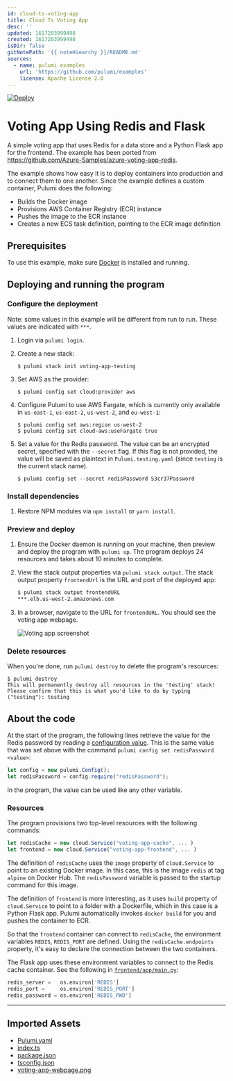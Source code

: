 ```yaml
---
id: cloud-ts-voting-app
title: Cloud Ts Voting App
desc: ''
updated: 1617203999498
created: 1617203999498
isDir: false
gitNotePath: '{{ noteHiearchy }}/README.md'
sources:
  - name: pulumi examples
    url: 'https://github.com/pulumi/examples'
    license: Apache License 2.0
---
```

[![Deploy](https://get.pulumi.com/new/button.svg)](https://app.pulumi.com/new)

# Voting App Using Redis and Flask

A simple voting app that uses Redis for a data store and a Python Flask app for the frontend. The example has been ported from <https://github.com/Azure-Samples/azure-voting-app-redis>.

The example shows how easy it is to deploy containers into production and to connect them to one another. Since the example defines a custom container, Pulumi does the following:

- Builds the Docker image
- Provisions AWS Container Registry (ECR) instance
- Pushes the image to the ECR instance
- Creates a new ECS task definition, pointing to the ECR image definition

## Prerequisites

To use this example, make sure [Docker](https://docs.docker.com/engine/installation/) is installed and running.

## Deploying and running the program

### Configure the deployment

Note: some values in this example will be different from run to run.  These values are indicated
with `***`.

1. Login via `pulumi login`.

2. Create a new stack:

   ```
   $ pulumi stack init voting-app-testing
   ```

3. Set AWS as the provider:

   ```
   $ pulumi config set cloud:provider aws
   ```

4. Configure Pulumi to use AWS Fargate, which is currently only available in `us-east-1`, `us-east-2`, `us-west-2`, and `eu-west-1`:

   ```
   $ pulumi config set aws:region us-west-2
   $ pulumi config set cloud-aws:useFargate true
   ```

5. Set a value for the Redis password. The value can be an encrypted secret, specified with the `--secret` flag. If this flag is not provided, the value will be saved as plaintext in `Pulumi.testing.yaml` (since `testing` is the current stack name).

   ```
   $ pulumi config set --secret redisPassword S3cr37Password
   ```

### Install dependencies

1. Restore NPM modules via `npm install` or `yarn install`.

### Preview and deploy

1. Ensure the Docker daemon is running on your machine, then preview and deploy the program with `pulumi up`. The program deploys 24 resources and takes about 10 minutes to complete.

2. View the stack output properties via `pulumi stack output`. The stack output property `frontendUrl` is the URL and port of the deployed app:

   ```bash
   $ pulumi stack output frontendURL
   ***.elb.us-west-2.amazonaws.com
   ```

3. In a browser, navigate to the URL for `frontendURL`. You should see the voting app webpage.

   ![Voting app screenshot](./voting-app-webpage.png)

### Delete resources

When you're done, run `pulumi destroy` to delete the program's resources:

```
$ pulumi destroy
This will permanently destroy all resources in the 'testing' stack!
Please confirm that this is what you'd like to do by typing ("testing"): testing
```

## About the code

At the start of the program, the following lines retrieve the value for the Redis password by reading a [configuration value](https://www.pulumi.com/docs/intro/concepts/config/). This is the same value that was set above with the command `pulumi config set redisPassword <value>`:

```typescript
let config = new pulumi.Config();
let redisPassword = config.require("redisPassword");
```

In the program, the value can be used like any other variable.

### Resources

The program provisions two top-level resources with the following commands:

```typescript
let redisCache = new cloud.Service("voting-app-cache", ... )
let frontend = new cloud.Service("voting-app-frontend", ... )
```

The definition of `redisCache` uses the `image` property of `cloud.Service` to point to an existing Docker image. In this case, this is the image `redis` at tag `alpine` on Docker Hub. The `redisPassword` variable is passed to the startup command for this image.

The definition of `frontend` is more interesting, as it uses `build` property of `cloud.Service` to point to a folder with a Dockerfile, which in this case is a Python Flask app. Pulumi automatically invokes `docker build` for you and pushes the container to ECR.

So that the `frontend` container can connect to `redisCache`, the environment variables `REDIS`, `REDIS_PORT` are defined. Using the `redisCache.endpoints` property, it's easy to declare the connection between the two containers.

The Flask app uses these environment variables to connect to the Redis cache container. See the following in [`frontend/app/main.py`](frontend/app/main.py):

```python
redis_server =   os.environ['REDIS']
redis_port =     os.environ['REDIS_PORT']
redis_password = os.environ['REDIS_PWD']
```

* * *

## Imported Assets

- [Pulumi.yaml](/assets/pulumi.yaml)
- [index.ts](/assets/index.ts)
- [package.json](/assets/package.json)
- [tsconfig.json](/assets/tsconfig.json)
- [voting-app-webpage.png](/assets/voting-app-webpage.png)

